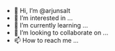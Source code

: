 - 👋 Hi, I’m @arjunsalt
- 👀 I’m interested in ...
- 🌱 I’m currently learning ...
- 💞️ I’m looking to collaborate on ...
- 📫 How to reach me ...

<!---
arjunsalt/arjunsalt is a ✨ special ✨ repository because its `README.md` (this file) appears on your GitHub profile.
You can click the Preview link to take a look at your changes.
--->
